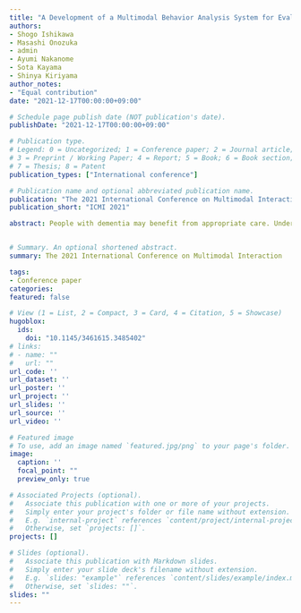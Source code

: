 ```yaml
---
title: "A Development of a Multimodal Behavior Analysis System for Evaluating Dementia Care Interaction"
authors:
- Shogo Ishikawa
- Masashi Onozuka
- admin
- Ayumi Nakanome
- Sota Kayama
- Shinya Kiriyama
author_notes:
- "Equal contribution"
date: "2021-12-17T00:00:00+09:00"

# Schedule page publish date (NOT publication's date).
publishDate: "2021-12-17T00:00:00+09:00"

# Publication type.
# Legend: 0 = Uncategorized; 1 = Conference paper; 2 = Journal article;
# 3 = Preprint / Working Paper; 4 = Report; 5 = Book; 6 = Book section;
# 7 = Thesis; 8 = Patent
publication_types: ["International conference"]

# Publication name and optional abbreviated publication name.
publication: "The 2021 International Conference on Multimodal Interaction"
publication_short: "ICMI 2021"

abstract: People with dementia may benefit from appropriate care. Understanding care interactions provide meaningful insight into social communication skills. The purpose of this paper is to construct an annotation scheme to represent expert knowledge and to verify whether it leads to the evaluation of care interactions. Focusing on the dementia care method by Humanitude, we have designed an annotation scheme and annotation structure. A multimodal behavior analysis system has been developed to analyze care interaction between caregivers and people with dementia. The point of our system is that it can generate a deep interpretation of care without experts. The video data which we have collected at a hospital have been analyzed, the features of skills and care interactions were extracted. These results are a part of the findings of empirical analysis of building human relationships.


# Summary. An optional shortened abstract.
summary: The 2021 International Conference on Multimodal Interaction

tags:
- Conference paper
categories: 
featured: false

# View (1 = List, 2 = Compact, 3 = Card, 4 = Citation, 5 = Showcase)
hugoblox:
  ids:
    doi: "10.1145/3461615.3485402"
# links:
# - name: ""
#   url: ""
url_code: ''
url_dataset: ''
url_poster: ''
url_project: ''
url_slides: ''
url_source: ''
url_video: ''

# Featured image
# To use, add an image named `featured.jpg/png` to your page's folder. 
image:
  caption: ''
  focal_point: ""
  preview_only: true

# Associated Projects (optional).
#   Associate this publication with one or more of your projects.
#   Simply enter your project's folder or file name without extension.
#   E.g. `internal-project` references `content/project/internal-project/index.md`.
#   Otherwise, set `projects: []`.
projects: []

# Slides (optional).
#   Associate this publication with Markdown slides.
#   Simply enter your slide deck's filename without extension.
#   E.g. `slides: "example"` references `content/slides/example/index.md`.
#   Otherwise, set `slides: ""`.
slides: ""
---
```

